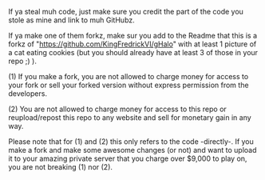 If ya steal muh code, just make sure you credit the part of the code you stole as mine and link to muh GitHubz.

If ya make one of them forkz, make sur you add to the Readme that this is a forkz of "https://github.com/KingFredrickVI/gHalo" with at least 1 picture of a cat eating cookies (but you should already have at least 3 of those in your repo ;) ).

(1) If you make a fork, you are not allowed to charge money for access to your fork or sell your forked version without express permission from the developers.

(2) You are not allowed to charge money for access to this repo or reupload/repost this repo to any website and sell for monetary gain in any way.

Please note that for (1) and (2) this only refers to the code -directly-. If you make a fork and make some awesome changes (or not) and want to upload it to your amazing private server that you charge over $9,000 to play on, you are not breaking (1) nor (2).
